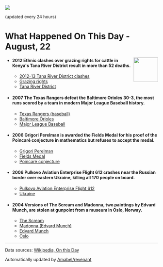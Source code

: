 <img src="https://img.shields.io/badge/last%20updated%20at-2020--08--22%2000%3A09%20(UTC)-brightgreen?style=for-the-badge">

(updated every 24 hours)

# What Happened On This Day - August, 22

<img align="right" src="https://user-images.githubusercontent.com/12688422/87848414-3e9d0800-c91b-11ea-84df-7ebcb2c52b8d.png" width="80px">

- #### 2012 Ethnic clashes over grazing rights for cattle in Kenya's Tana River District result in more than 52 deaths.

  - [2012-13 Tana River District clashes](https://wikipedia.org/wiki/2012%E2%80%9313_Tana_River_District_clashes)
  - [Grazing rights](https://wikipedia.org/wiki/Grazing_rights)
  - [Tana River District](https://wikipedia.org/wiki/Tana_River_District)

- #### 2007 The Texas Rangers defeat the Baltimore Orioles 30-3, the most runs scored by a team in modern Major League Baseball history.

  - [Texas Rangers (baseball)](https://wikipedia.org/wiki/Texas_Rangers_(baseball))
  - [Baltimore Orioles](https://wikipedia.org/wiki/Baltimore_Orioles)
  - [Major League Baseball](https://wikipedia.org/wiki/Major_League_Baseball)

- #### 2006 Grigori Perelman is awarded the Fields Medal for his proof of the Poincaré conjecture in mathematics but refuses to accept the medal.

  - [Grigori Perelman](https://wikipedia.org/wiki/Grigori_Perelman)
  - [Fields Medal](https://wikipedia.org/wiki/Fields_Medal)
  - [Poincaré conjecture](https://wikipedia.org/wiki/Poincar%C3%A9_conjecture)

- #### 2006 Pulkovo Aviation Enterprise Flight 612 crashes near the Russian border over eastern Ukraine, killing all 170 people on board.

  - [Pulkovo Aviation Enterprise Flight 612](https://wikipedia.org/wiki/Pulkovo_Aviation_Enterprise_Flight_612)
  - [Ukraine](https://wikipedia.org/wiki/Ukraine)

- #### 2004 Versions of The Scream and Madonna, two paintings by Edvard Munch, are stolen at gunpoint from a museum in Oslo, Norway.

  - [The Scream](https://wikipedia.org/wiki/The_Scream)
  - [Madonna (Edvard Munch)](https://wikipedia.org/wiki/Madonna_(Edvard_Munch))
  - [Edvard Munch](https://wikipedia.org/wiki/Edvard_Munch)
  - [Oslo](https://wikipedia.org/wiki/Oslo)
---

Data sources: [Wikipedia, On this Day](https://byabbe.se/on-this-day/)

Automatically updated by [Amabel/revenant](https://github.com/Amabel/revenant)